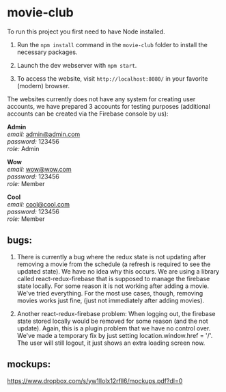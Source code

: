 # movie-club

To run this project you first need to have Node installed.

1. Run the `npm install` command in the `movie-club` folder to install the necessary packages.

2. Launch the dev webserver with `npm start`.

3. To access the website, visit `http://localhost:8080/` in your favorite (modern) browser.

The websites currently does not have any system for creating user accounts, we have prepared 3 accounts for testing purposes (additional accounts can be created via the Firebase console by us):

**Admin**  
*email:* admin@admin.com  
*password:* 123456  
*role:* Admin  
  
**Wow**  
*email:* wow@wow.com  
*password:* 123456  
*role:* Member  
  
**Cool**  
*email:* cool@cool.com  
*password:* 123456  
*role:* Member  

bugs:
-------
1. There is currently a bug where the redux state is not updating after removing a movie from the schedule (a refresh is required to see the updated state). We have no idea why this occurs. We are using a library called react-redux-firebase that is supposed to manage the firebase state locally. For some reason it is not working after adding a movie. We've tried everything. For the most use cases, though, removing movies works just fine, (just not immediately after adding movies).

2. Another react-redux-firebase problem: When logging out, the firebase state stored locally would be removed for some reason (and the not update). Again, this is a plugin problem that we have no control over. We've made a temporary fix by just setting location.window.href = '/'. The user will still logout, it just shows an extra loading screen now.

mockups:
---------
https://www.dropbox.com/s/yw1llolx12rfll6/mockups.pdf?dl=0
